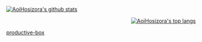 <p align="left">
  <a href="https://github.com/Aoi-hosizora">
    <img src="https://github-readme-stats.vercel.app/api?username=Aoi-hosizora&count_private=true&hide_border=true&show_icons=true" alt="AoiHosizora's github stats" />
  </a>
</p>

<p align="right">
  <a href="https://github.com/Aoi-hosizora">
    <img src="https://github-readme-stats.vercel.app/api/top-langs?username=Aoi-hosizora&count_private=true" alt="AoiHosizora's top langs" />
  </a>
</p>

[productive-box](https://gist.github.com/Aoi-hosizora/fe54eecd168db1ec2e811c2db44a8e2a)
